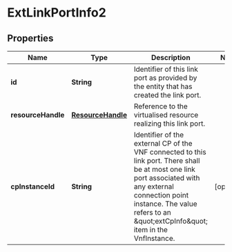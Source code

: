 
# ExtLinkPortInfo2

## Properties
Name | Type | Description | Notes
------------ | ------------- | ------------- | -------------
**id** | **String** | Identifier of this link port as provided by the entity that has created the link port.  | 
**resourceHandle** | [**ResourceHandle**](ResourceHandle.md) | Reference to the virtualised resource realizing this link port.  | 
**cpInstanceId** | **String** | Identifier of the external CP of the VNF connected to this link port. There shall be at most one link port associated with any external connection point instance. The value refers to an \&quot;extCpInfo\&quot; item in the VnfInstance.  |  [optional]



